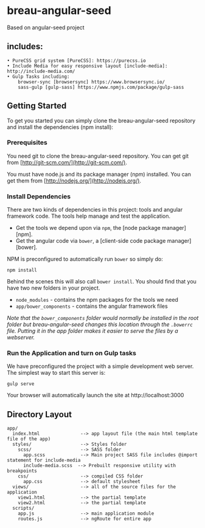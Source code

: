 # breau-angular-seed

Based on angular-seed project

## includes:
    • PureCSS grid system [PureCSS]: https://purecss.io
    • Include Media for easy responsive layout [include-media]: http://include-media.com/
    • Gulp Tasks including:
        browser-sync [browsersync] https://www.browsersync.io/
        sass-gulp [gulp-sass] https://www.npmjs.com/package/gulp-sass


## Getting Started

To get you started you can simply clone the breau-angular-seed repository and install the dependencies (npm install):

### Prerequisites

You need git to clone the breau-angular-seed repository. You can get git from
[http://git-scm.com/](http://git-scm.com/).

You must have node.js and its package manager (npm) installed.  You can get them from [http://nodejs.org/](http://nodejs.org/).

### Install Dependencies

There are two kinds of dependencies in this project: tools and angular framework code.  The tools help
manage and test the application.

* Get the tools we depend upon via `npm`, the [node package manager][npm].
* Get the angular code via `bower`, a [client-side code package manager][bower].

NPM is preconfigured to automatically run `bower` so simply do:

```
npm install
```

Behind the scenes this will also call `bower install`.  You should find that you have two new
folders in your project.

* `node_modules` - contains the npm packages for the tools we need
* `app/bower_components` - contains the angular framework files

*Note that the `bower_components` folder would normally be installed in the root folder but
breau-angular-seed changes this location through the `.bowerrc` file.  Putting it in the app folder makes
it easier to serve the files by a webserver.*

### Run the Application and turn on Gulp tasks

We have preconfigured the project with a simple development web server.  The simplest way to start
this server is:

```
gulp serve
```
Your browser will automatically launch the site at http://localhost:3000

## Directory Layout

```
app/
  index.html               --> app layout file (the main html template file of the app)
  styles/                  --> Styles folder
    scss/                  --> SASS folder
      app.scss             --> Main project SASS file includes @import statement for include-media
      include-media.scss  --> Prebuilt responsive utility with breakpoints
    css/                   --> compiled CSS folder
      app.css              --> default stylesheet
  views/                   --> all of the source files for the application
    view1.html             --> the partial template
    view2.html             --> the partial template
  scripts/
    app.js                 --> main application module
    routes.js              --> ngRoute for entire app

```
